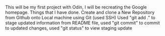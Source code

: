 This will be my first project with Odin, I will be recreating the Google homepage.
Things that I have done.
Create and clone a New Repository from Github onto Local machine using Git (used SSH)
Used "git add ." to stage updated information from README file, used "git commit" to commit to updated changes, used "git status" to view staging update
